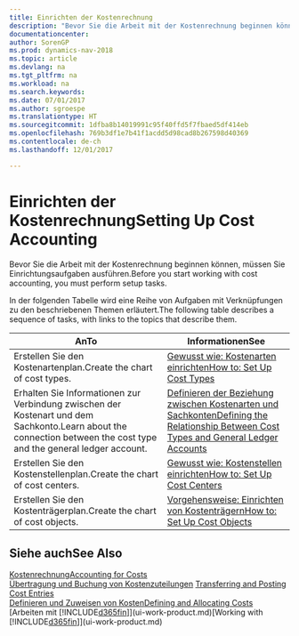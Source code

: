 ```yaml
---
title: Einrichten der Kostenrechnung
description: "Bevor Sie die Arbeit mit der Kostenrechnung beginnen können, müssen Sie Einrichtungsaufgaben ausführen."
documentationcenter: 
author: SorenGP
ms.prod: dynamics-nav-2018
ms.topic: article
ms.devlang: na
ms.tgt_pltfrm: na
ms.workload: na
ms.search.keywords: 
ms.date: 07/01/2017
ms.author: sgroespe
ms.translationtype: HT
ms.sourcegitcommit: 1dfba8b14019991c95f40ffd5f7fbaed5df414eb
ms.openlocfilehash: 769b3df1e7b41f1acdd5d98cad8b267598d40369
ms.contentlocale: de-ch
ms.lasthandoff: 12/01/2017

---
```

# <a name="setting-up-cost-accounting"></a><span data-ttu-id="1382c-103">Einrichten der Kostenrechnung</span><span class="sxs-lookup"><span data-stu-id="1382c-103">Setting Up Cost Accounting</span></span>
<span data-ttu-id="1382c-104">Bevor Sie die Arbeit mit der Kostenrechnung beginnen können, müssen Sie Einrichtungsaufgaben ausführen.</span><span class="sxs-lookup"><span data-stu-id="1382c-104">Before you start working with cost accounting, you must perform setup tasks.</span></span>  

 <span data-ttu-id="1382c-105">In der folgenden Tabelle wird eine Reihe von Aufgaben mit Verknüpfungen zu den beschriebenen Themen erläutert.</span><span class="sxs-lookup"><span data-stu-id="1382c-105">The following table describes a sequence of tasks, with links to the topics that describe them.</span></span>

|<span data-ttu-id="1382c-106">An</span><span class="sxs-lookup"><span data-stu-id="1382c-106">To</span></span>|<span data-ttu-id="1382c-107">Informationen</span><span class="sxs-lookup"><span data-stu-id="1382c-107">See</span></span>|  
|--------|---------|  
|<span data-ttu-id="1382c-108">Erstellen Sie den Kostenartenplan.</span><span class="sxs-lookup"><span data-stu-id="1382c-108">Create the chart of cost types.</span></span>|[<span data-ttu-id="1382c-109">Gewusst wie: Kostenarten einrichten</span><span class="sxs-lookup"><span data-stu-id="1382c-109">How to: Set Up Cost Types</span></span>](finance-how-to-set-up-cost-types.md)|  
|<span data-ttu-id="1382c-110">Erhalten Sie Informationen zur Verbindung zwischen der Kostenart und dem Sachkonto.</span><span class="sxs-lookup"><span data-stu-id="1382c-110">Learn about the connection between the cost type and the general ledger account.</span></span>|[<span data-ttu-id="1382c-111">Definieren der Beziehung zwischen Kostenarten und Sachkonten</span><span class="sxs-lookup"><span data-stu-id="1382c-111">Defining the Relationship Between Cost Types and General Ledger Accounts</span></span>](finance-defining-the-relationship-between-cost-types-and-general-ledger-accounts.md)|  
|<span data-ttu-id="1382c-112">Erstellen Sie den Kostenstellenplan.</span><span class="sxs-lookup"><span data-stu-id="1382c-112">Create the chart of cost centers.</span></span>|[<span data-ttu-id="1382c-113">Gewusst wie: Kostenstellen einrichten</span><span class="sxs-lookup"><span data-stu-id="1382c-113">How to: Set Up Cost Centers</span></span>](finance-how-to-set-up-cost-centers.md)|  
|<span data-ttu-id="1382c-114">Erstellen Sie den Kostenträgerplan.</span><span class="sxs-lookup"><span data-stu-id="1382c-114">Create the chart of cost objects.</span></span>|[<span data-ttu-id="1382c-115">Vorgehensweise: Einrichten von Kostenträgern</span><span class="sxs-lookup"><span data-stu-id="1382c-115">How to: Set Up Cost Objects</span></span>](finance-how-to-set-up-cost-objects.md)|  

## <a name="see-also"></a><span data-ttu-id="1382c-116">Siehe auch</span><span class="sxs-lookup"><span data-stu-id="1382c-116">See Also</span></span>  
[<span data-ttu-id="1382c-117">Kostenrechnung</span><span class="sxs-lookup"><span data-stu-id="1382c-117">Accounting for Costs</span></span>](finance-manage-cost-accounting.md)  
<span data-ttu-id="1382c-118">[Übertragung und Buchung von Kostenzuteilungen](finance-transfer-and-post-cost-entries.md) </span><span class="sxs-lookup"><span data-stu-id="1382c-118">[Transferring and Posting Cost Entries](finance-transfer-and-post-cost-entries.md) </span></span>  
[<span data-ttu-id="1382c-119">Definieren und Zuweisen von Kosten</span><span class="sxs-lookup"><span data-stu-id="1382c-119">Defining and Allocating Costs</span></span>](finance-define-and-allocate-costs.md)  
<span data-ttu-id="1382c-120">[Arbeiten mit [!INCLUDE[d365fin](includes/d365fin_md.md)]](ui-work-product.md)</span><span class="sxs-lookup"><span data-stu-id="1382c-120">[Working with [!INCLUDE[d365fin](includes/d365fin_md.md)]](ui-work-product.md)</span></span>

